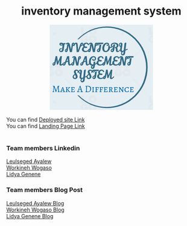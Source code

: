 
  <h1 align=center>inventory management system</h1>
  <div style="text-align:center"><img src="/asset/image/logo.png" alt="Inventory Management System Logo"/></div>
  
  You can find <a href='http://web-01.leulnow.tech'>Deployed site Link</a>
  <br>
    You can find <a href='https://workinehwogaso.wixsite.com/inventory-management'>Landing Page Link</a>
  <br>  <br>
    <h3 align=left>Team members Linkedin</h3>
  <a href='https://www.linkedin.com/in/leulseged-ayalew-352a461a0'>Leulseged Ayalew </a> <br>
  <a href='https://www.linkedin.com/in/workineh-wogaso-57b9a3163/'>Workineh Wogaso </a> 
   <br>
   <a href='https://www.linkedin.com/in/lidya-genene-249168205/'>Lidya Genene </a> 
   <br>
       <h3 align=left>Team members Blog Post</h3>
   <a href='https://medium.com/@leulbekele191/inventory-management-system-9e956b74ebbd'>Leulseged Ayalew Blog</a> <br>
   <a href='https://medium.com/@workinehw94/inventory-management-system-927a2e04355f'>Workineh Wogaso Blog</a> <br>
   <a href='https://medium.com/@lidyagenene/hello-friends-i-have-been-taking-an-online-software-engineering-course-at-alx-for-the-past-9-2aff6c5d5aa2'>Lidya Genene Blog</a>
  

